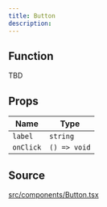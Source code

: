 ```yaml
---
title: Button
description: 
---
```


## Function
TBD

## Props

| Name | Type |
| --- | --- |
| `label` | `string` |
| `onClick` | `() => void` |

## Source

[src/components/Button.tsx](/src/components/Button.tsx)
